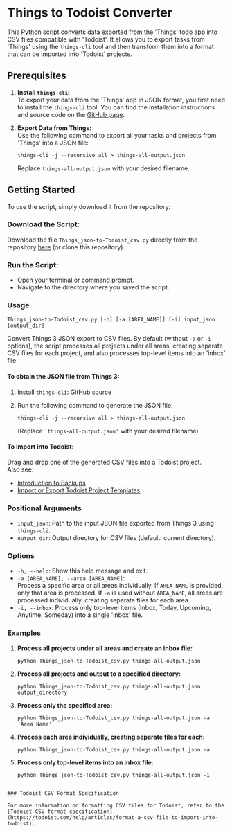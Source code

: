 # Things to Todoist Converter

This Python script converts data exported from the 'Things' todo app into CSV files compatible with 'Todoist'. It allows you to export tasks from 'Things' using the `things-cli` tool and then transform them into a format that can be imported into 'Todoist' projects.

## Prerequisites

1. **Install `things-cli`:**  
   To export your data from the 'Things' app in JSON format, you first need to install the `things-cli` tool. You can find the installation instructions and source code on the [GitHub page](https://github.com/thingsapi/things-cli).

2. **Export Data from Things:**  
   Use the following command to export all your tasks and projects from 'Things' into a JSON file:

   ```shell
   things-cli -j --recursive all > things-all-output.json
   ```

   Replace `things-all-output.json` with your desired filename.

## Getting Started

To use the script, simply download it from the repository:

### **Download the Script:**  
   Download the file `Things_json-to-Todoist_csv.py` directly from the repository [here](https://github.com/hschot/Things_json-to-Todoist_csv/blob/main/Things_json-to-Todoist_csv.py) (or clone this repository).

### **Run the Script:**
   - Open your terminal or command prompt.
   - Navigate to the directory where you saved the script.

### Usage

```
Things_json-to-Todoist_csv.py [-h] [-a [AREA_NAME]] [-i] input_json [output_dir]
```

Convert Things 3 JSON export to CSV files. By default (without `-a` or `-i` options), the script processes all projects under all areas, creating separate CSV files for each project, and also processes top-level items into an 'inbox' file.

#### To obtain the JSON file from Things 3:

1. Install `things-cli`: [GitHub source](https://github.com/thingsapi/things-cli)
2. Run the following command to generate the JSON file:

   ```shell
   things-cli -j --recursive all > things-all-output.json
   ```

   (Replace `'things-all-output.json'` with your desired filename)

#### To import into Todoist:

Drag and drop one of the generated CSV files into a Todoist project.  
Also see: 
- [Introduction to Backups](https://todoist.com/help/articles/introduction-to-backups)
- [Import or Export Todoist Project Templates](https://todoist.com/help/articles/import-or-export-todoist-project-templates)

### Positional Arguments

- `input_json`: Path to the input JSON file exported from Things 3 using `things-cli`.
- `output_dir`: Output directory for CSV files (default: current directory).

### Options

- `-h, --help`: Show this help message and exit.
- `-a [AREA_NAME], --area [AREA_NAME]`:  
  Process a specific area or all areas individually. If `AREA_NAME` is provided, only that area is processed. If `-a` is used without `AREA_NAME`, all areas are processed individually, creating separate files for each area.
- `-i, --inbox`: Process only top-level items (Inbox, Today, Upcoming, Anytime, Someday) into a single 'inbox' file.

### Examples

1. **Process all projects under all areas and create an inbox file:**
   ```shell
   python Things_json-to-Todoist_csv.py things-all-output.json
   ```

2. **Process all projects and output to a specified directory:**
   ```shell
   python Things_json-to-Todoist_csv.py things-all-output.json output_directory
   ```

3. **Process only the specified area:**
   ```shell
   python Things_json-to-Todoist_csv.py things-all-output.json -a 'Area Name'
   ```

4. **Process each area individually, creating separate files for each:**
   ```shell
   python Things_json-to-Todoist_csv.py things-all-output.json -a
   ```

5. **Process only top-level items into an inbox file:**
   ```shell
   python Things_json-to-Todoist_csv.py things-all-output.json -i
```

### Todoist CSV Format Specification

For more information on formatting CSV files for Todoist, refer to the [Todoist CSV format specification](https://todoist.com/help/articles/format-a-csv-file-to-import-into-todoist).

